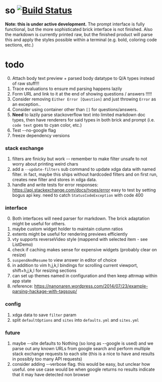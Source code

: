 # so [![Build Status](https://travis-ci.org/samtay/so.svg?branch=master)](https://travis-ci.org/samtay/so)

**Note: this is under active development.** The prompt interface is fully
functional, but the more sophisticated brick interface is not finished. Also
the markdown is currently printed raw, but the finished product will parse this
and apply the styles possible within a terminal (e.g. bold, coloring code
sections, etc.)

# todo

0. Attach body text preview + parsed body datatype to Q/A types instead of raw stuff!!!
0. Trace evaluations to ensure md parsing happens lazily
1. Form URL and link to it at the end of showing questions / answers !!!!!
2. Consider removing `Either Error [Question]` and just throwing `Error` as an exception..
3. Consider using container other than `[]` for questions/answers. 
4. **Need** to lazily parse stackoverflow text into limited markdown doc types,
   then have renderers for said types in both brick and prompt (i.e. `code text`
   goes to cyan color, etc.)
4. Test --no-google flag
6. freeze dependency versions

### stack exchange
1. filters are finicky but work -- remember to make filter unsafe to not worry
   about printing weird chars
2. add a `--update-filters` sub command to update xdga data with named filter.
   in fact, maybe this ships without hardcoded filters and on first run,
   creates new filter and stores in xdga data.
5. handle and write tests for error responses:
   https://api.stackexchange.com/docs/types/error easy to test by setting bogus
   api key. need to catch `StatusCodeException` with code 400

### interface
0. Both interfaces will need parser for markdown. The brick adaptation might be
   useful for others.
1. maybe custom widget holder to maintain column ratios
2. extents might be useful for rendering previews efficiently
3. vty supports reverseVideo style (mappend with selected item - see ListDemo)
4. check if caching makes sense for expensive widgets (probably clear on
   resize)
5. `suspendAndResume` to view answer in editor of choice
6. in addition to vim h,j,k,l bindings for scrolling current viewport,
   shift+h,j,k,l for resizing sections
7. can set up themes named in configuration and then keep attrmap within app
   state
8. reference: https://nanonaren.wordpress.com/2014/07/23/example-parsing-hackage-with-tagsoup/

### config
1. xdga data to save `filter` param
2. split `defaultOptions` and `sites` into `defaults.yml` and `sites.yml`

### future
1. maybe --site defaults to Nothing (so long as --google is
   used) and we parse out any known URLs from google search and perform
   multiple stack exchange requests to each site (this is a nice to have and
   results in possibly too many API requests)
3. consider adding --verbose flag. this would be easy, but unclear how useful.
   one use case would be when google returns no results indicate that it may
   have detected non browser
